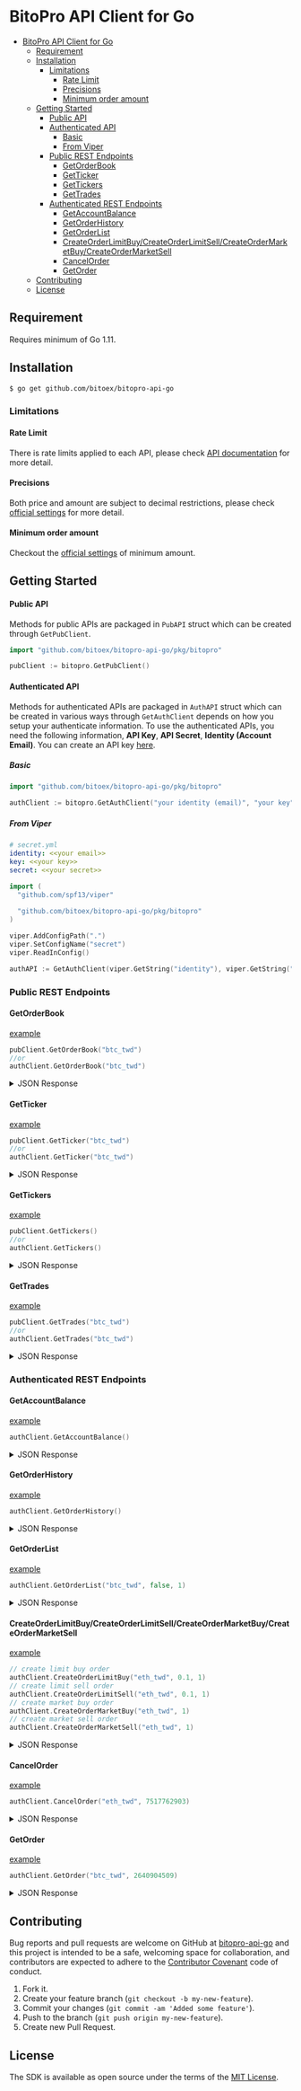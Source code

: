 # BitoPro API Client for Go

- [BitoPro API Client for Go](#bitopro-api-client-for-go)
  - [Requirement](#requirement)
  - [Installation](#installation)
    - [Limitations](#limitations)
      - [Rate Limit](#rate-limit)
      - [Precisions](#precisions)
      - [Minimum order amount](#minimum-order-amount)
  - [Getting Started](#getting-started)
      - [Public API](#public-api)
      - [Authenticated API](#authenticated-api)
        - [Basic](#basic)
        - [From Viper](#from-viper)
    - [Public REST Endpoints](#public-rest-endpoints)
      - [GetOrderBook](#getorderbook)
      - [GetTicker](#getticker)
      - [GetTickers](#gettickers)
      - [GetTrades](#gettrades)
    - [Authenticated REST Endpoints](#authenticated-rest-endpoints)
      - [GetAccountBalance](#getaccountbalance)
      - [GetOrderHistory](#getorderhistory)
      - [GetOrderList](#getorderlist)
      - [CreateOrderLimitBuy/CreateOrderLimitSell/CreateOrderMarketBuy/CreateOrderMarketSell](#createorderlimitbuycreateorderlimitsellcreateordermarketbuycreateordermarketsell)
      - [CancelOrder](#cancelorder)
      - [GetOrder](#getorder)
  - [Contributing](#contributing)
  - [License](#license)

## Requirement

Requires minimum of Go 1.11.

## Installation

```sh
$ go get github.com/bitoex/bitopro-api-go
```

### Limitations

#### Rate Limit

There is rate limits applied to each API, please check [API documentation](https://developer.bitopro.com/docs) for more detail.

#### Precisions

Both price and amount are subject to decimal restrictions, please check [official settings](https://www.bitopro.com/fees) for more detail.

#### Minimum order amount

Checkout the [official settings](https://www.bitopro.com/fees) of minimum amount.

## Getting Started

#### Public API

Methods for public APIs are packaged in `PubAPI` struct which can be created through `GetPubClient`.

```go
import "github.com/bitoex/bitopro-api-go/pkg/bitopro"

pubClient := bitopro.GetPubClient()
```

#### Authenticated API

Methods for authenticated APIs are packaged in `AuthAPI` struct which can be created in various ways through `GetAuthClient` depends on how you setup your authenticate information. To use the authenticated APIs, you need the following information, **API Key**, **API Secret**, **Identity (Account Email)**. You can create an API key
[here](https://www.bitopro.com/api). 

##### Basic

```go
import "github.com/bitoex/bitopro-api-go/pkg/bitopro"

authClient := bitopro.GetAuthClient("your identity (email)", "your key", "your secret")
```

##### From Viper

```yaml
# secret.yml
identity: <<your email>>
key: <<your key>>
secret: <<your secret>>
```

```go
import (
  "github.com/spf13/viper"
  
  "github.com/bitoex/bitopro-api-go/pkg/bitopro"
)

viper.AddConfigPath(".")
viper.SetConfigName("secret")
viper.ReadInConfig()

authAPI := GetAuthClient(viper.GetString("identity"), viper.GetString("key"), viper.GetString("secret"))
```

### Public REST Endpoints

#### GetOrderBook

[example](https://github.com/bitoex/bitopro-api-go/blob/master/pkg/bitopro/order_book_test.go)

```go
pubClient.GetOrderBook("btc_twd")
//or
authClient.GetOrderBook("btc_twd")
```

<details>
<summary>JSON Response</summary>

```js
{
  "bids": [
    {
      "price": "180500",
      "amount": "0.12817687",
      "count": 1,
      "total": "0.12817687"
    },
    {
      "price": "180010",
      "amount": "0.32292",
      "count": 2,
      "total": "0.45109687"
    },
    {
      "price": "180000",
      "amount": "0.24236",
      "count": 3,
      "total": "0.69345687"
    }
  ],
  "asks": [
    {
      "price": "180599",
      "amount": "0.00326056",
      "count": 1,
      "total": "0.00326056"
    },
    {
      "price": "180600",
      "amount": "0.04202575",
      "count": 1,
      "total": "0.04528631"
    }
  ]
}
```
</details>

#### GetTicker

[example](https://github.com/bitoex/bitopro-api-go/blob/master/pkg/bitopro/ticker_test.go)

```go
pubClient.GetTicker("btc_twd")
//or
authClient.GetTicker("btc_twd")
```

<details>
<summary>JSON Response</summary>

```js
{
  "data": {
    "pair": "btc_twd",
    "lastPrice": "0.00010800",
    "isBuyer": false,
    "priceChange24hr": "0",
    "volume24hr": "0.00000000",
    "high24hr": "0.00010800",
    "low24hr": "0.00010800"
  }
}
```
</details>

#### GetTickers

[example](https://github.com/bitoex/bitopro-api-go/blob/master/pkg/bitopro/tickers_test.go)

```go
pubClient.GetTickers()
//or
authClient.GetTickers()
```

<details>
<summary>JSON Response</summary>

```js
{
  "data": [
    {
      "pair": "xem_btc",
      "lastPrice": "0.00000098",
      "isBuyer": false,
      "priceChange24hr": "0",
      "volume24hr": "0.00000000",
      "high24hr": "0.00000098",
      "low24hr": "0.00000098"
    },
    {
      "pair": "bch_eth",
      "lastPrice": "0.60010000",
      "isBuyer": false,
      "priceChange24hr": "0",
      "volume24hr": "0.00000000",
      "high24hr": "0.60010000",
      "low24hr": "0.60010000"
    },
    {
      "pair": "eth_usdt",
      "lastPrice": "179.22000000",
      "isBuyer": true,
      "priceChange24hr": "10.85",
      "volume24hr": "925.14654180",
      "high24hr": "182.30000000",
      "low24hr": "159.94000000"
    }
  ]
}
```
</details>

#### GetTrades

[example](https://github.com/bitoex/bitopro-api-go/blob/master/pkg/bitopro/trades_test.go)

```go
pubClient.GetTrades("btc_twd")
//or
authClient.GetTrades("btc_twd")
```

<details>
<summary>JSON Response</summary>

```js
{
  "data": [
    {
      "timestamp": 1557203407,
      "price": "180500.00000000",
      "amount": "0.07717687",
      "isBuyer": false
    },
    {
      "timestamp": 1557203187,
      "price": "180500.00000000",
      "amount": "0.05100000",
      "isBuyer": false
    },
    {
      "timestamp": 1557203053,
      "price": "180500.00000000",
      "amount": "0.01860000",
      "isBuyer": false
    },
    {
      "timestamp": 1557202804,
      "price": "180500.00000000",
      "amount": "0.04781533",
      "isBuyer": false
    },
    {
      "timestamp": 1557202804,
      "price": "180500.00000000",
      "amount": "0.06000000",
      "isBuyer": false
    }
  ]
}
```

</details>

### Authenticated REST Endpoints

#### GetAccountBalance

[example](https://github.com/bitoex/bitopro-api-go/blob/master/pkg/bitopro/account_balance_test.go)

```go
authClient.GetAccountBalance()
```

<details>
<summary>JSON Response</summary>

```js
{
  "data": [
    {
      "amount": "10001",
      "available": "1.0",
      "currency": "bito",
      "stake": "10000"
    },
    {
      "amount": "0.0",
      "available": "1.0",
      "currency": "btc",
      "stake": "0"
    },
    {
      "amount": "3.0",
      "available": "0.01",
      "currency": "eth",
      "stake": "0"
    },
    {
      "amount": "30000",
      "available": "2500",
      "currency": "twd",
      "stake": "0"
    }
  ]
}
```

</details>

#### GetOrderHistory

[example](https://github.com/bitoex/bitopro-api-go/blob/master/pkg/bitopro/order_history_test.go)

```go
authClient.GetOrderHistory()
```

<details>
<summary>JSON Response</summary>

```js
{
  "data": [
    {
      "action": "buy",
      "avgExecutionPrice": "100000.00000000",
      "bitoFee": "0.00000000",
      "executedAmount": "1.00000000",
      "fee": "0.00100000",
      "feeSymbol": "BTC",
      "id": "123",
      "originalAmount": "1.00000000",
      "pair": "btc_twd",
      "price": "100000.00000000",
      "remainingAmount": "0.00000000",
      "status": 2,
      "timestamp": 1508753757000,
      "type": "limit"
    },
    {
      "action": "buy",
      "avgExecutionPrice": "100000.00000000",
      "bitoFee": "0.00000000",
      "executedAmount": "1.00000000",
      "fee": "0.00200000",
      "feeSymbol": "BTC",
      "id": "456",
      "originalAmount": "1.00000000",
      "pair": "btc_twd",
      "price": "100000.00000000",
      "remainingAmount": "0.00000000",
      "status": 2,
      "timestamp": 1508753787000,
      "type": "limit"
    }
  ]
}
```

</details>

#### GetOrderList

[example](https://github.com/bitoex/bitopro-api-go/blob/master/pkg/bitopro/order_list_test.go)

```go
authClient.GetOrderList("btc_twd", false, 1)
```

<details>
<summary>JSON Response</summary>

```js
{
  "data": [
    {
      "action": "buy",
      "avgExecutionPrice": "100000.00000000",
      "bitoFee": "0.00000000",
      "executedAmount": "1.00000000",
      "fee": "0.00100000",
      "feeSymbol": "BTC",
      "id": "123",
      "originalAmount": "1.00000000",
      "pair": "btc_twd",
      "price": "100000.00000000",
      "remainingAmount": "0.00000000",
      "status": 2,
      "timestamp": 1508753757000,
      "type": "limit"
    },
    {
      "action": "buy",
      "avgExecutionPrice": "100000.00000000",
      "bitoFee": "0.00000000",
      "executedAmount": "1.00000000",
      "fee": "0.00200000",
      "feeSymbol": "BTC",
      "id": "456",
      "originalAmount": "1.00000000",
      "pair": "btc_twd",
      "price": "100000.00000000",
      "remainingAmount": "0.00000000",
      "status": 2,
      "timestamp": 1508753787000,
      "type": "limit"
    }
  ],
  "page": 1,
  "totalPages": 10
}
```

</details>

#### CreateOrderLimitBuy/CreateOrderLimitSell/CreateOrderMarketBuy/CreateOrderMarketSell

[example](https://github.com/bitoex/bitopro-api-go/blob/master/pkg/bitopro/order_create_test.go)

```go
// create limit buy order
authClient.CreateOrderLimitBuy("eth_twd", 0.1, 1)
// create limit sell order
authClient.CreateOrderLimitSell("eth_twd", 0.1, 1)
// create market buy order
authClient.CreateOrderMarketBuy("eth_twd", 1)
// create market sell order
authClient.CreateOrderMarketSell("eth_twd", 1)
```

<details>
<summary>JSON Response</summary>

```js
{
  "action": "buy",
  "amount": "0.235",
  "orderId": "11233456",
  "price": "1.0",
  "timestamp": 1504262258000
}
```

</details>

#### CancelOrder

[example](https://github.com/bitoex/bitopro-api-go/blob/master/pkg/bitopro/order_cancel_test.go)

```go
authClient.CancelOrder("eth_twd", 7517762903)
```

<details>
<summary>JSON Response</summary>

```js
{
  "action": "buy",
  "amount": 2.3,
  "orderId": "7517762903",
  "price": 1.2,
  "timestamp": 1504262258000
}
```

</details>

#### GetOrder

[example](https://github.com/bitoex/bitopro-api-go/blob/master/pkg/bitopro/order_get_test.go)

```go
authClient.GetOrder("btc_twd", 2640904509)
```

<details>
<summary>JSON Response</summary>

```js
{
  "action": "sell",
  "avgExecutionPrice": "112000.00000000",
  "bitoFee": "103.70370360",
  "executedAmount": "1.00000000",
  "fee": "0.00000000",
  "feeSymbol": "TWD",
  "id": "2640904509",
  "originalAmount": "1.00000000",
  "pair": "btc_twd",
  "price": "112000.00000000",
  "remainingAmount": "0.00000000",
  "status": 2,
  "timestamp": 1508753757000,
  "type": "limit"
}
```

</details>

## Contributing

Bug reports and pull requests are welcome on GitHub at [bitopro-api-go](https://github.com/bitoex/bitopro-api-go) and this project is intended to be a safe, welcoming space for collaboration, and contributors are expected to adhere to the [Contributor Covenant](http://contributor-covenant.org) code of conduct.

1. Fork it.
2. Create your feature branch (```git checkout -b my-new-feature```).
3. Commit your changes (```git commit -am 'Added some feature'```).
4. Push to the branch (```git push origin my-new-feature```).
5. Create new Pull Request.

## License

The SDK is available as open source under the terms of the [MIT License](https://opensource.org/licenses/MIT).